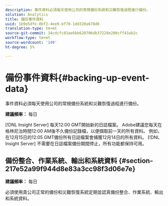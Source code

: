 ```yaml
---
description: 事件資料必須每天使用公司的常規備份系統和災難恢復過程進行備份。
solution: Analytics
title: 備份事件資料
uuid: 1b9e5dfe-0bf2-4ee9-bf70-1dd320a678d6
translation-type: tm+mt
source-git-commit: 34cdcfc83ae6bb620706db37228e200cff43ab2c
workflow-type: tm+mt
source-wordcount: '149'
ht-degree: 5%

---
```



# 備份事件資料{#backing-up-event-data}

事件資料必須每天使用公司的常規備份系統和災難恢復過程進行備份。

**建議頻率：** 每日

[!DNL Insight Server] 每天12:00 GMT開始新的日誌檔案。 Adobe建議您每天在格林尼治時間12:00 AM後不久備份記錄檔，以便擷取前一天的所有資料。 例如，在12月15日的12:05 GMT備份所有日誌檔案會捕獲12月14日的所有資料。 [!DNL Insight Server] 不需要在日誌檔案備份期間停止，所有功能都保持可用。

## 備份整合、作業系統、輸出和系統資料 {#section-217e52a99f944d8e83a3cc98f3d06e7e}

**建議頻率：** 每日

必須使用貴公司正常的備份和災難恢復系統定期並認真備份整合、作業系統、輸出和系統資料。
